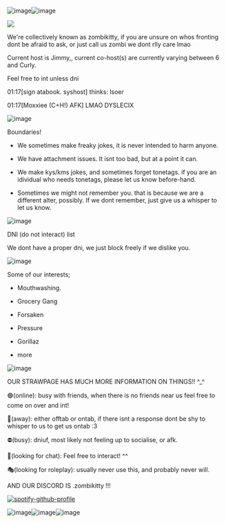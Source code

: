 ![image](https://github.com/user-attachments/assets/80cdf943-bf97-4099-befd-95d638ab27fc)![image](https://github.com/user-attachments/assets/f71681a5-ebeb-4386-b23f-9a09a14a4f55)




![](https://komarev.com/ghpvc/?username=zombikitty&color=2d2d2d&label=♡)

We're collectively known as zombikitty, if you are unsure on whos fronting dont be afraid to ask, or just call us zombi we dont rlly care lmao

Current host is Jimmy,, current co-host(s) are currently varying between 6 and Curly.

Feel free to int unless dni

01:17[sign atabook. syshost] thinks: lsoer


01:17[Moxxiee (C+H!) AFK] LMAO DYSLECIX


![image](https://github.com/user-attachments/assets/1c5b147d-ac8b-4d1a-a087-68e25bed245b)



Boundaries!

- We sometimes make freaky jokes, it is never intended to harm anyone.

- We have attachment issues. It isnt too bad, but at a point it can.

- We make kys/kms jokes, and sometimes forget tonetags. if you are an idividual who needs tonetags, please let us know before-hand.

- Sometimes we might not remember you. that is because we are a different alter, possibly. If we dont remember, just give us a whisper to let us know.

![image](https://github.com/user-attachments/assets/71bcc5eb-ee35-4300-abe3-ac5f1920ffe6)


DNI (do not interact) list

We dont have a proper dni, we just block freely if we dislike you.

![image](https://github.com/user-attachments/assets/dc67c3f7-bd52-4fc4-b2bb-bb3e54f04bf5)



Some of our interests;

- Mouthwashing.

- Grocery Gang

- Forsaken

- Pressure

- Gorillaz

+ more

![image](https://github.com/user-attachments/assets/8901210e-cbbe-40f1-8779-b021abbe6128)



OUR STRAWPAGE HAS MUCH MORE INFORMATION ON THINGS!! ^_^

🟢(online): busy with friends, when there is no friends near us feel free to come on over and int!

🌙(away): either offtab or ontab, if there isnt a response dont be shy to whisper to us to get us ontab :3 

⛔(busy): dniuf, most likely not feeling up to socialise, or afk.

💬(looking for chat): Feel free to interact! ^^

🎭(looking for roleplay): usually never use this, and probably never will.

AND OUR DISCORD IS .zombikitty !!!




[![spotify-github-profile](https://spotify-github-profile.kittinanx.com/api/view?uid=31v74xrdgiha5cc6je6xdu6rzkxm&cover_image=true&theme=novatorem&show_offline=true&background_color=121212&interchange=true&bar_color=823a3a&bar_color_cover=false)](https://github.com/kittinan/spotify-github-profile)


![image](https://github.com/user-attachments/assets/c6f6f989-6d81-4c82-9ac8-2bbb7e8d5b24)![image](https://github.com/user-attachments/assets/c6f6f989-6d81-4c82-9ac8-2bbb7e8d5b24)![image](https://github.com/user-attachments/assets/c6f6f989-6d81-4c82-9ac8-2bbb7e8d5b24)
<!--
**zombikitty/zombikitty** is a ✨ _special_ ✨ repository because its `README.md` (this file) appears on your GitHub profile.

Here are some ideas to get you started:


-->
